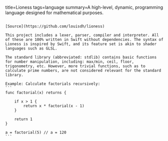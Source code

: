 title=Lioness
tags=language
summary=A high-level, dynamic, programming language designed for mathematical purposes.
~~~~~~

[Source](https://github.com/louisdh/lioness)

This project includes a lexer, parser, compiler and interpreter. All of these are 100% written in Swift without dependencies. The syntax of Lioness is inspired by Swift, and its feature set is akin to shader languages such as GLSL.

The standard library (abbreviated: stdlib) contains basic functions for number manipulation, including: max/min, ceil, floor, trigonometry, etc. However, more trivial functions, such as to calculate prime numbers, are not considered relevant for the standard library.

Example: Calculate factorials recursively:
```
func factorial(x) returns {
	
    if x > 1 {
        return x * factorial(x - 1)
    }
	
    return 1
}

a = factorial(5) // a = 120
```

